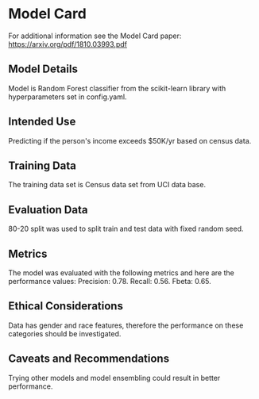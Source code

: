 # Model Card

For additional information see the Model Card paper: https://arxiv.org/pdf/1810.03993.pdf

## Model Details
Model is Random Forest classifier from the scikit-learn library with hyperparameters set in config.yaml.

## Intended Use
Predicting if the person's income exceeds $50K/yr based on census data.

## Training Data
The training data set is Census data set from UCI data base.

## Evaluation Data
80-20 split was used to split train and test data with fixed random seed.

## Metrics
The model was evaluated with the following metrics and here are the performance values: Precision: 0.78. Recall: 0.56. Fbeta: 0.65.

## Ethical Considerations
Data has gender and race features, therefore the performance on these categories should be investigated.

## Caveats and Recommendations
Trying other models and model ensembling could result in better performance.
